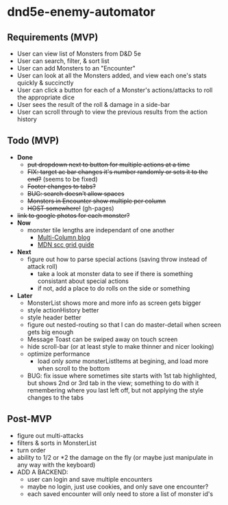 # dnd5e-enemy-automator

## Requirements (MVP)
- User can view list of Monsters from D&D 5e
- User can search, filter, & sort list
- User can add Monsters to an "Encounter"
- User can look at all the Monsters added, and view each one's stats quickly & succinctly
- User can click a button for each of a Monster's actions/attacks to roll the appropriate dice
- User sees the result of the roll & damage in a side-bar
- User can scroll through to view the previous results from the action history

## Todo (MVP)
- **Done**
  - ~~put dropdown next to button for multiple actions at a time~~
  - ~~FIX: target ac bar changes it's number randomly or sets it to the end?~~ (seems to be fixed)
  - ~~Footer changes to tabs?~~
  - ~~BUG: search doesn't allow spaces~~
  - ~~Monsters in Encounter show multiple per column~~
  - ~~HOST somewhere!~~ (gh-pages)
- ~~link to google photos for each monster?~~
- **Now**
  - monster tile lengths are independant of one another
    - [Multi-Column blog](https://every-layout.dev/blog/multi-column-manipulation/)
    - [MDN scc grid guide](https://developer.mozilla.org/en-US/docs/Web/CSS/CSS_Grid_Layout/Basic_Concepts_of_Grid_Layout)
- **Next**
  - figure out how to parse special actions (saving throw instead of attack roll)
    - take a look at monster data to see if there is something consistant about special actions
    - if not, add a place to do rolls on the side or something
- **Later**
  - MonsterList shows more and more info as screen gets bigger
  - style actionHistory better
  - style header better
  - figure out nested-routing so that I can do master-detail when screen gets big enough
  - Message Toast can be swiped away on touch screen
  - hide scroll-bar (or at least style to make thinner and nicer looking)
  - optimize performance
    - load only *some* monsterListItems at begining, and load more when scroll to the bottom
  - BUG: fix issue where sometimes site starts with 1st tab highlighted, but shows 2nd or 3rd tab in the view; something to do with it remembering where you last left off, but not applying the style changes to the tabs
## Post-MVP
  - figure out multi-attacks
- filters & sorts in MonsterList
- turn order
- ability to 1/2 or *2 the damage on the fly (or maybe just manipulate in any way with the keyboard)
- ADD A BACKEND:
  - user can login and save multiple encounters
  - maybe no login, just use cookies, and only save one encounter?
  - each saved encounter will only need to store a list of monster id's